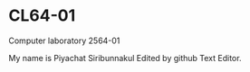 # CL64-01
Computer laboratory 2564-01

My name is Piyachat Siribunnakul
Edited by github Text Editor.
